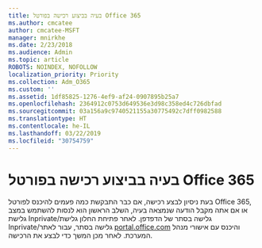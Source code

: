 ```yaml
---
title: בעיה בביצוע רכישה בפורטל Office 365
ms.author: cmcatee
author: cmcatee-MSFT
manager: mnirkhe
ms.date: 2/23/2018
ms.audience: Admin
ms.topic: article
ROBOTS: NOINDEX, NOFOLLOW
localization_priority: Priority
ms.collection: Adm_O365
ms.custom: ''
ms.assetid: 1df85825-1276-4ef9-af24-0907895b25a7
ms.openlocfilehash: 2364912c0753d649536e3d98c358ed4c726dbfad
ms.sourcegitcommit: 03a156a9c9740521155a30775492c7dff0982588
ms.translationtype: HT
ms.contentlocale: he-IL
ms.lasthandoff: 03/22/2019
ms.locfileid: "30754759"
---
```

# <a name="trouble-completing-a-purchase-in-the-office-365-portal"></a>בעיה בביצוע רכישה בפורטל Office 365

בעת ניסיון לבצע רכישה, אם כבר התבקשת כמה פעמים להיכנס לפורטל Office 365, או אם אתה מקבל הודעה שנמצאה בעיה, השלב הראשון הוא לנסות להשתמש במצב גלישת Inprivate/גלישה בסתר של הדפדפן. לאחר פתיחת החלון גלישת Inprivate/גלישה בסתר, עבור לאתר [portal.office.com](https://portal.office.com) והיכנס עם אישורי מנהל המערכת. לאחר מכן המשך כדי לבצע את הרכישה. 
  

